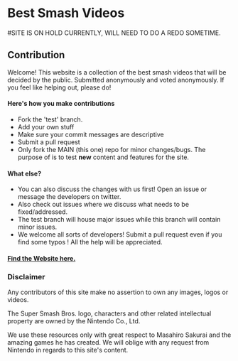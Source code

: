 # Best Smash Videos
#SITE IS ON HOLD CURRENTLY, WILL NEED TO DO A REDO SOMETIME.

## Contribution

Welcome! This website is a collection of the best smash videos that will be decided by the public. Submitted anonymously and voted anonymously. 
If you feel like helping out, please do!

#### Here's how you make contributions

- Fork the 'test' branch. 
- Add your own stuff
- Make sure your commit messages are descriptive
- Submit a pull request
- Only fork the MAIN (this one) repo for minor changes/bugs. The purpose of is to test **new** content and features for the site.

#### What else?
- You can also discuss the changes with us first! Open an issue or message the
developers on twitter.
- Also check out issues where we discuss what needs to be fixed/addressed.
- The test branch will house major issues while this branch will contain minor issues.
- We welcome all sorts of developers! Submit a pull request even if you find some typos ! All the help will be appreciated. 

#### [Find the Website here.](http://smashbrovideos.com)

### Disclaimer
Any contributors of this site make no assertion to own any images, logos or
videos.

The Super Smash Bros. logo, characters and other related intellectual property
are owned by the Nintendo Co., Ltd.

We use these resources only with great respect to Masahiro Sakurai and the
amazing games he has created. We will oblige with any request from Nintendo
in regards to this site's content.
